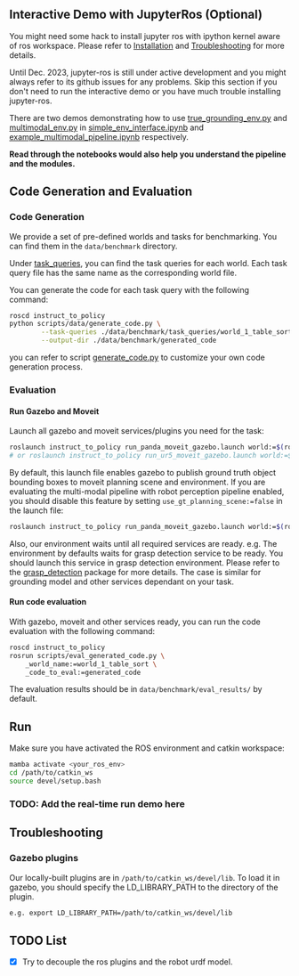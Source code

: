
## Interactive Demo with JupyterRos (Optional)

You might need some hack to install jupyter ros with ipython kernel aware of ros workspace. Please refer to [Installation](https://jupyter-ros.readthedocs.io/en/latest/user_installation.html) and [Troubleshooting](https://jupyter-ros.readthedocs.io/en/latest/user_troubleshooting.html) for more details. 

Until Dec. 2023, jupyter-ros is still under active development and you might always refer to its github issues for any problems. Skip this section if you don't need to run the interactive demo or you have much trouble installing jupyter-ros.

There are two demos demonstrating how to use [true_grounding_env.py](./scripts/src/env/true_grounding_env.py) and [multimodal_env.py](./scripts/src/env/multimodal_env.py) in [simple_env_interface.ipynb](./scripts/simple_env_interface.ipynb) and [example_multimodal_pipeline.ipynb](./scripts/example_multimodal_pipeline.ipynb) respectively.

**Read through the notebooks would also help you understand the pipeline and the modules.**

## Code Generation and Evaluation

### Code Generation

We provide a set of pre-defined worlds and tasks for benchmarking. You can find them in the `data/benchmark` directory. 

Under [task_queries](./data/benchmark/task_queries), you can find the task queries for each world. Each task query file has the same name as the corresponding world file.

You can generate the code for each task query with the following command:

```bash
roscd instruct_to_policy
python scripts/data/generate_code.py \
        --task-queries ./data/benchmark/task_queries/world_1_table_sort.txt \
        --output-dir ./data/benchmark/generated_code
```
you can refer to script [generate_code.py](./scripts/data/generate_code.py) to customize your own code generation process.

### Evaluation

#### Run Gazebo and Moveit

Launch all gazebo and moveit services/plugins you need for the task:

```bash
roslaunch instruct_to_policy run_panda_moveit_gazebo.launch world:=$(rospack find instruct_to_policy)/data/benchmark/worlds/world_1_table_sort.world
# or roslaunch instruct_to_policy run_ur5_moveit_gazebo.launch world:=$(rospack find instruct_to_policy)/data/benchmark/worlds/world_1_table_sort.world
```

By default, this launch file enables gazebo to publish ground truth object bounding boxes to moveit planning scene and environment. If you are evaluating the multi-modal pipeline with robot perception pipeline enabled, you should disable this feature by setting `use_gt_planning_scene:=false` in the launch file:
    
```bash
roslaunch instruct_to_policy run_panda_moveit_gazebo.launch world:=$(rospack find instruct_to_policy)/data/benchmark/worlds/world_1_table_sort.world use_gt_planning_scene:=false
```

Also, our environment waits until all required services are ready. e.g. The environment by defaults waits for grasp detection service to be ready. You should launch this service in grasp detection environment. Please refer to the [grasp_detection](../grasp_detection/README.md) package for more details. The case is similar for grounding model and other services dependant on your task. 

#### Run code evaluation

With gazebo, moveit and other services ready, you can run the code evaluation with the following command:

```bash
roscd instruct_to_policy
rosrun scripts/eval_generated_code.py \
    _world_name:=world_1_table_sort \
    _code_to_eval:=generated_code
```

The evaluation results should be in `data/benchmark/eval_results/` by default. 

## Run

Make sure you have activated the ROS environment and catkin workspace:
```bash
mamba activate <your_ros_env>
cd /path/to/catkin_ws
source devel/setup.bash
```

### TODO: Add the real-time run demo here 



## Troubleshooting

### Gazebo plugins

Our locally-built plugins are in `/path/to/catkin_ws/devel/lib`. To load it in gazebo, you should specify the LD_LIBRARY_PATH to the directory of the plugin. 

```bash
e.g. export LD_LIBRARY_PATH=/path/to/catkin_ws/devel/lib
```

## TODO List

- [x] Try to decouple the ros plugins and the robot urdf model.
